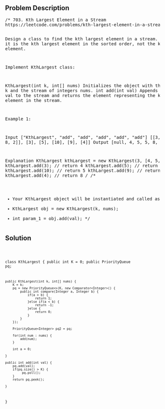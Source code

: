 <!--
<style>
  body { font-family: Arial, sans-serif; }
  .container { max-width: 100%; margin: 0 auto; padding: 10px; }
  .comment-block { background-color: #f9f9f9; padding: 10px; border-left: 5px solid #ccc; max-width: 200px; margin: 20px auto; overflow-wrap: break-word; white-space: pre-wrap; }
  .code-block { background-color: #f4f4f4; padding: 10px; border: 1px solid #ddd; max-width: 50%; margin: 20px auto; overflow-wrap: break-word; white-space: pre-wrap; }
</style>
-->

<div class='container'>
<h2>Problem Description</h2>
<div class='comment-block'>
<pre>
/* 703. Kth Largest Element in a Stream
https://leetcode.com/problems/kth-largest-element-in-a-stream/

Design a class to find the kth largest element in a stream. 
Note that it is the kth largest element in the sorted order, not the kth distinct element.

Implement KthLargest class:

KthLargest(int k, int[] nums) Initializes the object with the integer k and the stream of integers nums.
int add(int val) Appends the integer val to the stream and returns the element representing the kth largest element in the stream.
 

Example 1:

Input
["KthLargest", "add", "add", "add", "add", "add"]
[[3, [4, 5, 8, 2]], [3], [5], [10], [9], [4]]
Output
[null, 4, 5, 5, 8, 8]

Explanation
KthLargest kthLargest = new KthLargest(3, [4, 5, 8, 2]);
kthLargest.add(3);   // return 4
kthLargest.add(5);   // return 5
kthLargest.add(10);  // return 5
kthLargest.add(9);   // return 8
kthLargest.add(4);   // return 8
*/
/**
 * Your KthLargest object will be instantiated and called as such:
 * KthLargest obj = new KthLargest(k, nums);
 * int param_1 = obj.add(val);
 */</pre>
</div>

<h2>Solution</h2>
<div class='code-block'>
<pre><code class='language-java'>

class KthLargest {
    public int K = 0;
    public PriorityQueue<Integer> pq;

    public KthLargest(int k, int[] nums) {
        K = k;
        pq = new PriorityQueue<>(K, new Comparator<Integer>() {
            public int compare(Integer a, Integer b) {
                if(a > b) {
                    return 1;
                }else if(a < b) {
                    return -1;
                }else {
                    return 0;
                }
            }
        });
        
        PriorityQueue<Integer> pq2 = pq;
        
        for(int num : nums) {
            add(num);
        }
        
        int a = 0;
        
    }
    
    public int add(int val) {
        pq.add(val);
        if(pq.size() > K) {
             pq.poll();
        } 
        return pq.peek();

    }
}

</code></pre>
</div>
</div>
